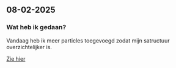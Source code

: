 ## 08-02-2025

### Wat heb ik gedaan?

Vandaag heb ik meer particles toegevoegd zodat mijn satructuur overzichtelijker is.

[Zie hier](https://github.com/DivaniNL/connect-your-tribe-profile-card/blob/2f32ce312944b6d93765fc3dbca837e305355828/views/index.liquid#L5-L33)